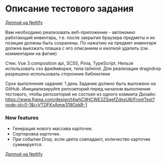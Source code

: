 # Описание тестового задания

[Деплой на Netlify](https://rtltz.netlify.app/)

Вам необходимо реализовать веб-приложение - автономно работающий инвентарь, т.е. после закрытия браузера предметы и их позиции должны быть сохранены. По нажатию на предмет инвентаря должна выезжать плашка с его описанием и кнопкой удалить (см. комментарии на фигме)

Стек: Vue 3 composition api, SCSS, Pinia, TypeScript. Нельзя использовать css фреймворки, типа tailwind. Для реализации dragndrop разрешено использовать сторонние библиотеки

Срок выполнения задания: 1 день
Задание должно быть выложено на GitHub. Инициализируйте репозиторий перед началом выполнения тестового, чтобы репозиторий не состоял из одного коммита
Дизайн: https://www.figma.com/design/t4whC9HCWE3ZSqefZdnsU8/FrontTest?node-id=0-1&t=VTDFKxAmw319OzkR-1

### New features

- Генерация нового массива карточек.
- Сортировка карточек.
- При событии Drop, если цвета совпадают, количество карточек суммируется.

[Деплой на Netlify](https://rtltz.netlify.app/)
